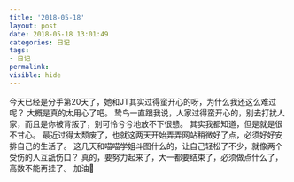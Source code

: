 ```yaml
---
title: '2018-05-18'
layout: post
date: 2018-05-18 13:01:49
categories: 日记
tags: 
- 日记
permalink:
visible: hide
---
```

今天已经是分手第20天了，她和JT其实过得蛮开心的呀，为什么我还这么难过呢？
大概是真的太用心了吧。
鸷鸟一直跟我说，人家过得蛮开心的，别去打扰人家，而且是你被背叛了，别可怜兮兮地放不下很戆。
其实我都知道，但是就是很不甘心。
最近过得太颓废了，也就这两天开始弄弄网站稍微好了点，必须好好安排自己的生活了。
这几天和喵喵学姐斗图什么的，让自己轻松了不少，就像两个受伤的人互舐伤口？
真的，要努力起来了，大一都要结束了，必须做点什么了，高数不能再挂了。
加油💪